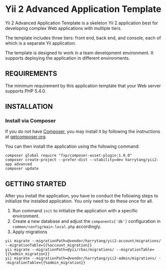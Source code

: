 Yii 2 Advanced Application Template
===================================

Yii 2 Advanced Application Template is a skeleton Yii 2 application best for
developing complex Web applications with multiple tiers.

The template includes three tiers: front end, back end, and console, each of which
is a separate Yii application.

The template is designed to work in a team development environment. It supports
deploying the application in different environments.


REQUIREMENTS
------------

The minimum requirement by this application template that your Web server supports PHP 5.4.0.


INSTALLATION
------------


### Install via Composer

If you do not have [Composer](http://getcomposer.org/), you may install it by following the instructions
at [getcomposer.org](http://getcomposer.org/doc/00-intro.md#installation-nix).

You can then install the application using the following command:

~~~
composer global require "fxp/composer-asset-plugin:1.0.0"
composer create-project --prefer-dist --stability=dev harrytang/yii2-app advanced
composer update
~~~


GETTING STARTED
---------------

After you install the application, you have to conduct the following steps to initialize
the installed application. You only need to do these once for all.

1. Run command `init` to initialize the application with a specific environment.
2. Create a new database and adjust the `components['db']` configuration in `common/config/main-local.php` accordingly.
3. Apply migrations
~~~
yii migrate --migrationPath=@vendor/harrytang/yii2-account/migrations/ --migrationTable={{%account_migration}}
yii migrate --migrationPath=@yii/rbac/migrations/ --migrationTable={{%admin_migration}}
yii migrate --migrationPath=@vendor/harrytang/yii2-admin/migrations/ --migrationTable={{%admin_migration}}
~~~